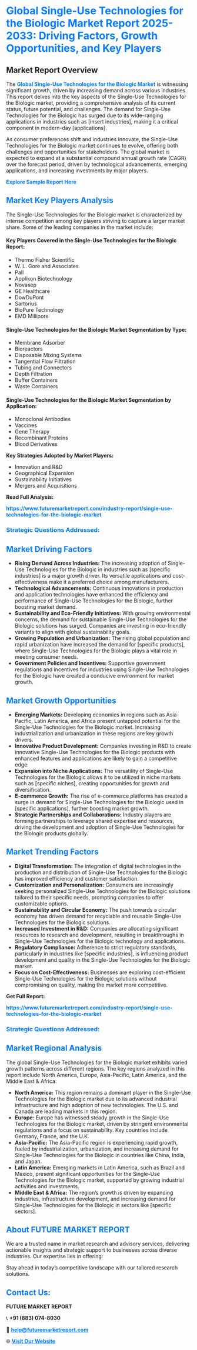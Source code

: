 <h1 style="color: #007BFF;">Global Single-Use Technologies for the Biologic Market Report 2025-2033: Driving Factors, Growth Opportunities, and Key Players</h1>

<section id="overview">
<h2>Market Report Overview</h2>
<p>The <a href="https://www.futuremarketreport.com/industry-report/single-use-technologies-for-the-biologic-market" style="color: #007BFF; text-decoration: none;"><strong>Global Single-Use Technologies for the Biologic Market</strong></a> is witnessing significant growth, driven by increasing demand across various industries. This report delves into the key aspects of the Single-Use Technologies for the Biologic market, providing a comprehensive analysis of its current status, future potential, and challenges. The demand for Single-Use Technologies for the Biologic has surged due to its wide-ranging applications in industries such as [insert industries], making it a critical component in modern-day [applications].</p>
<p>As consumer preferences shift and industries innovate, the Single-Use Technologies for the Biologic market continues to evolve, offering both challenges and opportunities for stakeholders. The global market is expected to expand at a substantial compound annual growth rate (CAGR) over the forecast period, driven by technological advancements, emerging applications, and increasing investments by major players.</p>
</section>

<section id="overview">
<p><a href="https://www.futuremarketreport.com/request-sample/reportId=77317" style="color: #007BFF; text-decoration: none;"><strong>Explore Sample Report Here</strong></a></p>
</section>

<section id="key-players">
<h2 style="color: #007BFF;">Market Key Players Analysis</h2>
<p>The Single-Use Technologies for the Biologic market is characterized by intense competition among key players striving to capture a larger market share. Some of the leading companies in the market include:</p>
<h4>Key Players Covered in the Single-Use Technologies for the Biologic Report:</h4>
<ul><li>Thermo Fisher Scientific</li><li>W. L. Gore and Associates</li><li>Pall</li><li>Applikon Biotechnology</li><li>Novasep</li><li>GE Healthcare</li><li>DowDuPont</li><li>Sartorius</li><li>BioPure Technology</li><li>EMD Millipore</li></ul>
<h4>Single-Use Technologies for the Biologic Market Segmentation by Type:</h4>
<ul><li>Membrane Adsorber</li><li>Bioreactors</li><li>Disposable Mixing Systems</li><li>Tangential Flow Filtration</li><li>Tubing and Connectors</li><li>Depth Filtration</li><li>Buffer Containers</li><li>Waste Containers</li></ul>

<h4>Single-Use Technologies for the Biologic Market Segmentation by Application:</h4>
<ul><li>Monoclonal Antibodies</li><li>Vaccines</li><li>Gene Therapy</li><li>Recombinant Proteins</li><li>Blood Derivatives</li></ul>
<p><strong>Key Strategies Adopted by Market Players:</strong></p>
<ul>
<li>Innovation and R&D</li>
<li>Geographical Expansion</li>
<li>Sustainability Initiatives</li>
<li>Mergers and Acquisitions</li>
</ul>
</section>

<section>
<p><strong>Read Full Analysis: </strong></p><a href="https://www.futuremarketreport.com/industry-report/single-use-technologies-for-the-biologic-market" style="color: #007BFF; text-decoration: none;"><strong>https://www.futuremarketreport.com/industry-report/single-use-technologies-for-the-biologic-market</strong></a>
<h3 style="color: #007BFF;">Strategic Questions Addressed:</h3>
</section>

<section id="driving-factors">
<h2 style="color: #007BFF;">Market Driving Factors</h2>
<ul>
<li><strong>Rising Demand Across Industries:</strong> The increasing adoption of Single-Use Technologies for the Biologic in industries such as [specific industries] is a major growth driver. Its versatile applications and cost-effectiveness make it a preferred choice among manufacturers.</li>
<li><strong>Technological Advancements:</strong> Continuous innovations in production and application technologies have enhanced the efficiency and performance of Single-Use Technologies for the Biologic, further boosting market demand.</li>
<li><strong>Sustainability and Eco-Friendly Initiatives:</strong> With growing environmental concerns, the demand for sustainable Single-Use Technologies for the Biologic solutions has surged. Companies are investing in eco-friendly variants to align with global sustainability goals.</li>
<li><strong>Growing Population and Urbanization:</strong> The rising global population and rapid urbanization have increased the demand for [specific products], where Single-Use Technologies for the Biologic plays a vital role in meeting consumer needs.</li>
<li><strong>Government Policies and Incentives:</strong> Supportive government regulations and incentives for industries using Single-Use Technologies for the Biologic have created a conducive environment for market growth.</li>
</ul>
</section>

<section id="growth-opportunities">
<h2 style="color: #007BFF;">Market Growth Opportunities</h2>
<ul>
<li><strong>Emerging Markets:</strong> Developing economies in regions such as Asia-Pacific, Latin America, and Africa present untapped potential for the Single-Use Technologies for the Biologic market. Increasing industrialization and urbanization in these regions are key growth drivers.</li>
<li><strong>Innovative Product Development:</strong> Companies investing in R&D to create innovative Single-Use Technologies for the Biologic products with enhanced features and applications are likely to gain a competitive edge.</li>
<li><strong>Expansion into Niche Applications:</strong> The versatility of Single-Use Technologies for the Biologic allows it to be utilized in niche markets such as [specific niches], creating opportunities for growth and diversification.</li>
<li><strong>E-commerce Growth:</strong> The rise of e-commerce platforms has created a surge in demand for Single-Use Technologies for the Biologic used in [specific applications], further boosting market growth.</li>
<li><strong>Strategic Partnerships and Collaborations:</strong> Industry players are forming partnerships to leverage shared expertise and resources, driving the development and adoption of Single-Use Technologies for the Biologic products globally.</li>
</ul>
</section>

<section id="trending-factors">
<h2 style="color: #007BFF;">Market Trending Factors</h2>
<ul>
<li><strong>Digital Transformation:</strong> The integration of digital technologies in the production and distribution of Single-Use Technologies for the Biologic has improved efficiency and customer satisfaction.</li>
<li><strong>Customization and Personalization:</strong> Consumers are increasingly seeking personalized Single-Use Technologies for the Biologic solutions tailored to their specific needs, prompting companies to offer customizable options.</li>
<li><strong>Sustainability and Circular Economy:</strong> The push towards a circular economy has driven demand for recyclable and reusable Single-Use Technologies for the Biologic solutions.</li>
<li><strong>Increased Investment in R&D:</strong> Companies are allocating significant resources to research and development, resulting in breakthroughs in Single-Use Technologies for the Biologic technology and applications.</li>
<li><strong>Regulatory Compliance:</strong> Adherence to strict regulatory standards, particularly in industries like [specific industries], is influencing product development and quality in the Single-Use Technologies for the Biologic market.</li>
<li><strong>Focus on Cost-Effectiveness:</strong> Businesses are exploring cost-efficient Single-Use Technologies for the Biologic solutions without compromising on quality, making the market more competitive.</li>
</ul>
</section>

<section>
<p><strong>Get Full Report: </strong></p><a href="https://www.futuremarketreport.com/industry-report/single-use-technologies-for-the-biologic-market" style="color: #007BFF; text-decoration: none;"><strong>https://www.futuremarketreport.com/industry-report/single-use-technologies-for-the-biologic-market</strong></a>
<h3 style="color: #007BFF;">Strategic Questions Addressed:</h3>
</section>


<section id="regional-analysis">
<h2 style="color: #007BFF;">Market Regional Analysis</h2>
<p>The global Single-Use Technologies for the Biologic market exhibits varied growth patterns across different regions. The key regions analyzed in this report include North America, Europe, Asia-Pacific, Latin America, and the Middle East & Africa:</p>
<ul>
<li><strong>North America:</strong> This region remains a dominant player in the Single-Use Technologies for the Biologic market due to its advanced industrial infrastructure and high adoption of new technologies. The U.S. and Canada are leading markets in this region.</li>
<li><strong>Europe:</strong> Europe has witnessed steady growth in the Single-Use Technologies for the Biologic market, driven by stringent environmental regulations and a focus on sustainability. Key countries include Germany, France, and the U.K.</li>
<li><strong>Asia-Pacific:</strong> The Asia-Pacific region is experiencing rapid growth, fueled by industrialization, urbanization, and increasing demand for Single-Use Technologies for the Biologic in countries like China, India, and Japan.</li>
<li><strong>Latin America:</strong> Emerging markets in Latin America, such as Brazil and Mexico, present significant opportunities for the Single-Use Technologies for the Biologic market, supported by growing industrial activities and investments.</li>
<li><strong>Middle East & Africa:</strong> The region’s growth is driven by expanding industries, infrastructure development, and increasing demand for Single-Use Technologies for the Biologic in sectors like [specific sectors].</li>
</ul>
</section>

<footer>
<h2 style="color: #007BFF;">About FUTURE MARKET REPORT</h2>
<p>We are a trusted name in market research and advisory services, delivering actionable insights and strategic support to businesses across diverse industries. Our expertise lies in offering:</p>

<p>Stay ahead in today’s competitive landscape with our tailored research solutions.</p>

<h2 style="color: #007BFF;">Contact Us:</h2>
<p><strong>FUTURE MARKET REPORT</strong></p>
<p>📞 <strong>+91 (883) 074-8030</strong></p>
<p>📧 <strong><a href="mailto:help@futuremarketreport.com" style="color: #007BFF;">help@futuremarketreport.com</a></strong></p>
<p>🌐 <strong><a href="https://www.futuremarketreport.com/" style="color: #007BFF;">Visit Our Website</a></strong></p>
</footer>